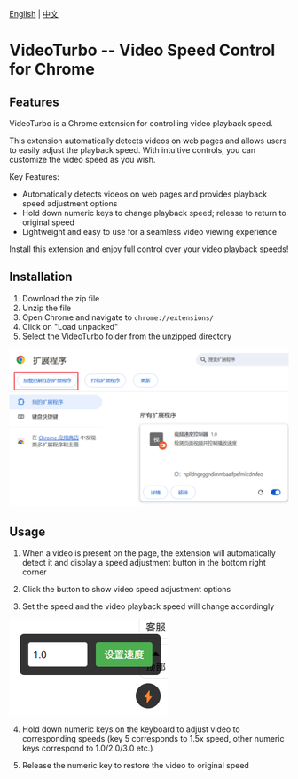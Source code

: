 [English](README.md) | [中文](README_zh.md)

# VideoTurbo -- Video Speed Control for Chrome

## Features

VideoTurbo is a Chrome extension for controlling video playback speed.

This extension automatically detects videos on web pages and allows users to easily adjust the playback speed. With intuitive controls, you can customize the video speed as you wish.

Key Features:

- Automatically detects videos on web pages and provides playback speed adjustment options
- Hold down numeric keys to change playback speed; release to return to original speed
- Lightweight and easy to use for a seamless video viewing experience

Install this extension and enjoy full control over your video playback speeds!

## Installation

1. Download the zip file
2. Unzip the file
3. Open Chrome and navigate to `chrome://extensions/`
4. Click on "Load unpacked"
5. Select the VideoTurbo folder from the unzipped directory

![Installation](images/01.png)


## Usage

1. When a video is present on the page, the extension will automatically detect it and display a speed adjustment button in the bottom right corner

2. Click the button to show video speed adjustment options

3. Set the speed and the video playback speed will change accordingly

![Installation](images/02.png)

4. Hold down numeric keys on the keyboard to adjust video to corresponding speeds (key 5 corresponds to 1.5x speed, other numeric keys correspond to 1.0/2.0/3.0 etc.)

5. Release the numeric key to restore the video to original speed

